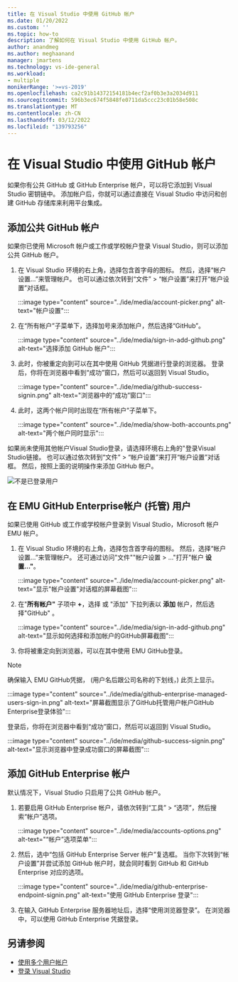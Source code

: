 ```yaml
---
title: 在 Visual Studio 中使用 GitHub 帐户
ms.date: 01/20/2022
ms.custom: ''
ms.topic: how-to
description: 了解如何在 Visual Studio 中使用 GitHub 帐户。
author: anandmeg
ms.author: meghaanand
manager: jmartens
ms.technology: vs-ide-general
ms.workload:
- multiple
monikerRange: '>=vs-2019'
ms.openlocfilehash: ca2c91b14372154181b4ecf2af0b3e3a2034d911
ms.sourcegitcommit: 596b3ec674f5848fe0711da5ccc23c01b58e508c
ms.translationtype: MT
ms.contentlocale: zh-CN
ms.lasthandoff: 03/12/2022
ms.locfileid: "139793256"
---
```

# <a name="work-with-github-accounts-in-visual-studio"></a>在 Visual Studio 中使用 GitHub 帐户

如果你有公共 GitHub 或 GitHub Enterprise 帐户，可以将它添加到 Visual Studio 密钥链中。 添加帐户后，你就可以通过直接在 Visual Studio 中访问和创建 GitHub 存储库来利用平台集成。

## <a name="adding-public-github-accounts"></a>添加公共 GitHub 帐户

如果你已使用 Microsoft 帐户或工作或学校帐户登录 Visual Studio，则可以添加公共 GitHub 帐户。

1. 在 Visual Studio 环境的右上角，选择包含首字母的图标。 然后，选择“帐户设置...”来管理帐户。 也可以通过依次转到“文件” > “帐户设置”来打开“帐户设置”对话框。

    :::image type="content" source="../ide/media/account-picker.png" alt-text="帐户设置":::

2. 在“所有帐户”子菜单下，选择加号来添加帐户，然后选择“GitHub”。

    :::image type="content" source="../ide/media/sign-in-add-github.png" alt-text="选择添加 GitHub 帐户":::

3. 此时，你被重定向到可以在其中使用 GitHub 凭据进行登录的浏览器。 登录后，你将在浏览器中看到“成功”窗口，然后可以返回到 Visual Studio。

    :::image type="content" source="../ide/media/github-success-signin.png" alt-text="浏览器中的“成功”窗口":::

4. 此时，这两个帐户同时出现在“所有帐户”子菜单下。

    :::image type="content" source="../ide/media/show-both-accounts.png" alt-text="两个帐户同时显示":::

如果尚未使用其他帐户Visual Studio登录，请选择环境右上角的"登录Visual Studio链接。 也可以通过依次转到“文件” > “帐户设置”来打开“帐户设置”对话框。 然后，按照上面的说明操作来添加 GitHub 帐户。

![不是已登录用户](../ide/media/vs2019_usernotsignedin.png)

## <a name="adding-github-enterprise-managed-user-emu-accounts"></a>在 EMU GitHub Enterprise帐户 (托管) 用户

如果已使用 GitHub 或工作或学校帐户登录到 Visual Studio，Microsoft 帐户 EMU 帐户。

1. 在 Visual Studio 环境的右上角，选择包含首字母的图标。 然后，选择“帐户设置...”来管理帐户。 还可通过访问"文件""帐户设置 > ..."打开"帐户 **设置..."**。

    :::image type="content" source="../ide/media/account-picker.png" alt-text="显示&quot;帐户设置&quot;对话框的屏幕截图":::

2. 在"**所有帐户"** 子项中 **+**，选择 或 "添加" 下拉列表以 **添加** 帐户，然后选择"GitHub" 。

    :::image type="content" source="../ide/media/sign-in-add-github.png" alt-text="显示如何选择和添加帐户的GitHub屏幕截图":::

3. 你将被重定向到浏览器，可以在其中使用 EMU GitHub登录。 

> [!NOTE]
> 确保输入 EMU GitHub凭据， (用户名后跟公司名称的下划线，) 此页上显示。

 :::image type="content" source="../ide/media/github-enterprise-managed-users-sign-in.png" alt-text="屏幕截图显示了GitHub托管用户帐户GitHub Enterprise登录体验":::

登录后，你将在浏览器中看到“成功”窗口，然后可以返回到 Visual Studio。

:::image type="content" source="../ide/media/github-success-signin.png" alt-text="显示浏览器中登录成功窗口的屏幕截图":::

## <a name="adding-github-enterprise-accounts"></a>添加 GitHub Enterprise 帐户

默认情况下，Visual Studio 只启用了公共 GitHub 帐户。

1. 若要启用 GitHub Enterprise 帐户，请依次转到“工具” > “选项”，然后搜索“帐户”选项。

    :::image type="content" source="../ide/media/accounts-options.png" alt-text="“帐户”选项菜单":::

2. 然后，选中“包括 GitHub Enterprise Server 帐户”复选框。 当你下次转到“帐户设置”并尝试添加 GitHub 帐户时，就会同时看到 GitHub 和 GitHub Enterprise 对应的选项。

    :::image type="content" source="../ide/media/github-enterprise-endpoint-signin.png" alt-text="使用 GitHub Enterprise 登录":::

3. 在输入 GitHub Enterprise 服务器地址后，选择“使用浏览器登录”。 在浏览器中，可以使用 GitHub Enterprise 凭据登录。

## <a name="see-also"></a>另请参阅

- [使用多个用户帐户](work-with-multiple-user-accounts.md)
- [登录 Visual Studio](signing-in-to-visual-studio.md)
